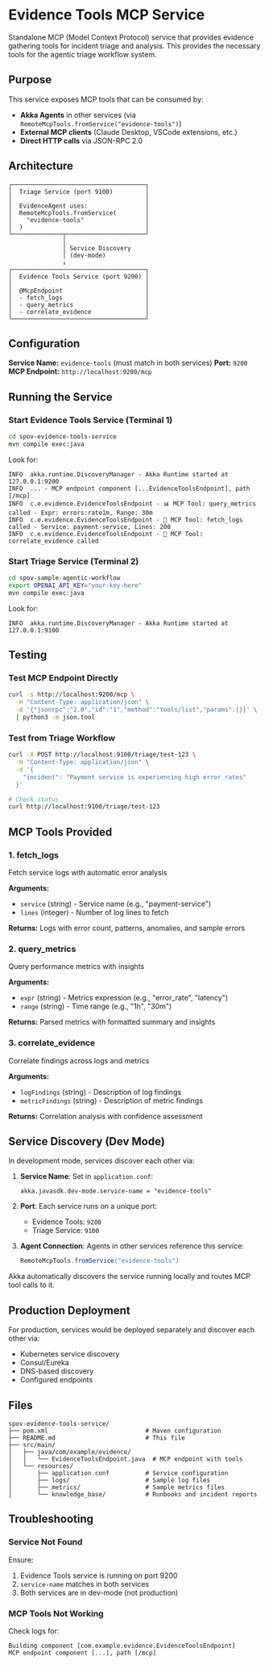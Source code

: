# Evidence Tools MCP Service

Standalone MCP (Model Context Protocol) service that provides evidence gathering tools for incident triage and analysis. This provides the necessary tools for the agentic triage workflow system.

## Purpose

This service exposes MCP tools that can be consumed by:
- **Akka Agents** in other services (via `RemoteMcpTools.fromService("evidence-tools")`)
- **External MCP clients** (Claude Desktop, VSCode extensions, etc.)
- **Direct HTTP calls** via JSON-RPC 2.0

## Architecture

```
┌─────────────────────────────────────┐
│  Triage Service (port 9100)         │
│                                     │
│  EvidenceAgent uses:                │
│  RemoteMcpTools.fromService(        │
│    "evidence-tools"                 │
│  )                                  │
└──────────────┬──────────────────────┘
               │
               │ Service Discovery
               │ (dev-mode)
               ↓
┌─────────────────────────────────────┐
│  Evidence Tools Service (port 9200) │
│                                     │
│  @McpEndpoint                       │
│  - fetch_logs                       │
│  - query_metrics                    │
│  - correlate_evidence               │
└─────────────────────────────────────┘
```

## Configuration

**Service Name:** `evidence-tools` (must match in both services)
**Port:** `9200`
**MCP Endpoint:** `http://localhost:9200/mcp`

## Running the Service

### Start Evidence Tools Service (Terminal 1)
```bash
cd spov-evidence-tools-service
mvn compile exec:java
```

Look for:
```
INFO  akka.runtime.DiscoveryManager - Akka Runtime started at 127.0.0.1:9200
INFO  ... - MCP endpoint component [...EvidenceToolsEndpoint], path [/mcp]
INFO  c.e.evidence.EvidenceToolsEndpoint - 📊 MCP Tool: query_metrics called - Expr: errors:rate1m, Range: 30m
INFO  c.e.evidence.EvidenceToolsEndpoint - 📝 MCP Tool: fetch_logs called - Service: payment-service, Lines: 200
INFO  c.e.evidence.EvidenceToolsEndpoint - 🔗 MCP Tool: correlate_evidence called
```

### Start Triage Service (Terminal 2)
```bash
cd spov-sample-agentic-workflow
export OPENAI_API_KEY="your-key-here"
mvn compile exec:java
```

Look for:
```
INFO  akka.runtime.DiscoveryManager - Akka Runtime started at 127.0.0.1:9100
```

## Testing

### Test MCP Endpoint Directly
```bash
curl -s http://localhost:9200/mcp \
  -H "Content-Type: application/json" \
  -d '{"jsonrpc":"2.0","id":"1","method":"tools/list","params":{}}' \
  | python3 -m json.tool
```

### Test from Triage Workflow
```bash
curl -X POST http://localhost:9100/triage/test-123 \
  -H "Content-Type: application/json" \
  -d '{
    "incident": "Payment service is experiencing high error rates"
  }'

# Check status
curl http://localhost:9100/triage/test-123
```

## MCP Tools Provided

### 1. fetch_logs
Fetch service logs with automatic error analysis

**Arguments:**
- `service` (string) - Service name (e.g., "payment-service")
- `lines` (integer) - Number of log lines to fetch

**Returns:** Logs with error count, patterns, anomalies, and sample errors

### 2. query_metrics
Query performance metrics with insights

**Arguments:**
- `expr` (string) - Metrics expression (e.g., "error_rate", "latency")
- `range` (string) - Time range (e.g., "1h", "30m")

**Returns:** Parsed metrics with formatted summary and insights

### 3. correlate_evidence
Correlate findings across logs and metrics

**Arguments:**
- `logFindings` (string) - Description of log findings
- `metricFindings` (string) - Description of metric findings

**Returns:** Correlation analysis with confidence assessment

## Service Discovery (Dev Mode)

In development mode, services discover each other via:

1. **Service Name**: Set in `application.conf`:
   ```hocon
   akka.javasdk.dev-mode.service-name = "evidence-tools"
   ```

2. **Port**: Each service runs on a unique port:
   - Evidence Tools: `9200`
   - Triage Service: `9100`

3. **Agent Connection**: Agents in other services reference this service:
   ```java
   RemoteMcpTools.fromService("evidence-tools")
   ```

Akka automatically discovers the service running locally and routes MCP tool calls to it.

## Production Deployment

For production, services would be deployed separately and discover each other via:
- Kubernetes service discovery
- Consul/Eureka
- DNS-based discovery
- Configured endpoints

## Files

```
spov-evidence-tools-service/
├── pom.xml                           # Maven configuration
├── README.md                         # This file
├── src/main/
│   ├── java/com/example/evidence/
│   │   └── EvidenceToolsEndpoint.java  # MCP endpoint with tools
│   └── resources/
│       ├── application.conf          # Service configuration
│       ├── logs/                     # Sample log files
│       ├── metrics/                  # Sample metrics files
│       └── knowledge_base/           # Runbooks and incident reports
```

## Troubleshooting


### Service Not Found
Ensure:
1. Evidence Tools service is running on port 9200
2. `service-name` matches in both services
3. Both services are in dev-mode (not production)

### MCP Tools Not Working
Check logs for:
```
Building component [com.example.evidence.EvidenceToolsEndpoint]
MCP endpoint component [...], path [/mcp]
```
